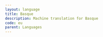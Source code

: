 ```yaml
---
layout: language
title: Basque
description: Machine translation for Basque
code: eu
parent: Languages
---
```

